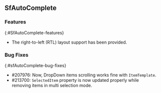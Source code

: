 ## SfAutoComplete

### Features
{:#SfAutoComplete-features}

*  The right-to-left (RTL) layout support has been provided. 

### Bug Fixes
{:#sfAutoComplete-bug-fixes}

* \#207976:  Now, DropDown items scrolling works fine with `ItemTemplate`.
* \#213700: `SelectedItem` property is now updated properly while removing items in multi selection mode.